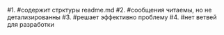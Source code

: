 #1.
#содержит стрктуры readme.md
#2.
#сообщения читаемы, но не детализированны
#3.
#решает эффективно проблему
#4.
#нет ветвей для разработки

